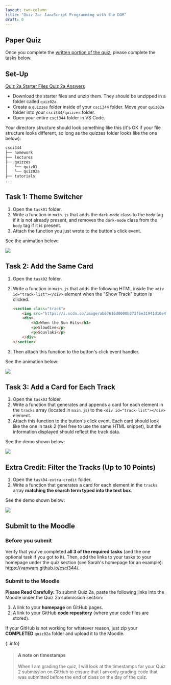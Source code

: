 ```yaml
---
layout: two-column
title: "Quiz 2a: JavaScript Programming with the DOM"
draft: 0
---
```


<style>
    li .highlight {
        line-height: 1.2rem;
    }
</style>


## Paper Quiz 
Once you complete the <a href="https://docs.google.com/document/d/1mB1Ii9HD07GNZ0kR2-LXsznm31YbEoyoQJgnfVA7EJg/edit?usp=sharing" target="_blank">written portion of the quiz</a>, please complete the tasks below.

## Set-Up

<a href="/spring2025/course-files/quizzes/quiz02a.zip" class="nu-button">Quiz 2a Starter Files <i class="fas fa-download"></i></a>
<a href="/spring2025/course-files/quizzes/quiz02a_answers.zip" class="button">Quiz 2a Answers<i class="fas fa-download"></i></a>

* Download the starter files and unzip them. They should be unzipped in a folder called `quiz02a`.
* Create a `quizzes` folder inside of your `csci344` folder. Move your `quiz02a` folder into your `csci344/quizzes` folder.
* Open your entire `csci344` folder in VS Code.

Your directory structure should look something like this (it's OK if your file structure looks different, so long as the quizzes folder looks like the one below):

```bash
csci344
├── homework
├── lectures
├── quizzes
│   └── quiz01
│   └── quiz02a
├── tutorials
...
```

## Task 1: Theme Switcher
1. Open the `task01` folder. 
1. Write a function in `main.js` that adds the `dark-mode` class to the `body` tag if it is not already present, and removes the `dark-mode` class from the `body` tag if it is present. 
1. Attach the function you just wrote to the button's click event. 

See the animation below:

<img class="medium frame" src="/spring2025/assets/images/quizzes/quiz02a/task01.gif" />

## Task 2: Add the Same Card
1. Open the `task02` folder. 
1. Write a function in `main.js` that adds the following HTML inside the `<div id="track-list"></div>` element when the "Show Track" button is clicked. 

    ```html
    <section class="track">
        <img src="https://i.scdn.co/image/ab67616d0000b273f6e31941d10e4819d290af41">
        <div>
            <h3>When the Sun Hits</h3>
            <p>Slowdive</p>
            <p>Souvlaki</p>
        </div>
    </section>
    ```
1. Then attach this function to the button's click event handler. 

See the animation below:

<img class="medium frame" src="/spring2025/assets/images/quizzes/quiz02a/task02.gif" />

## Task 3: Add a Card for Each Track 
1. Open the `task03` folder. 
1. Write a function that generates and appends a card for each element in the `tracks` array (located in `main.js`) to the `<div id="track-list"></div>` element. 
1. Attach this function to the button's click event. Each card should look like the one in task 2 (feel free to use the same HTML snippet), but the information displayed should reflect the track data. 

See the demo shown below:


<img class="medium frame" src="/spring2025/assets/images/quizzes/quiz02a/task03.gif" />


## Extra Credit: Filter the Tracks (Up to 10 Points)
1. Open the `task04-extra-credit` folder. 
1. Write a function that generates a card for each element in the `tracks` array **matching the search term typed into the text box**. 

See the demo shown below:


<img class="medium frame" src="/spring2025/assets/images/quizzes/quiz02a/task04-ec.gif" />




## Submit to the Moodle

### Before you submit

Verify that you've completed **all 3 of the required tasks** (and the one optional task if you got to it). Then, add the links to your tasks to your homepage under the quiz section (see Sarah's homepage for an example): <a href="https://vanwars.github.io/csci344/" target="_blank">https://vanwars.github.io/csci344/</a>.

### Submit to the Moodle
**Please Read Carefully:** To submit Quiz 2a, paste the following links into the Moodle under the Quiz 2a submission section:

1. A link to your **homepage** on GitHub pages.
2. A link to your GitHub **code repository** (where your code files are stored).

If your GitHub is not working for whatever reason, just zip your **COMPLETED** `quiz02a` folder and upload it to the Moodle.

{:.info}
> #### A note on timestamps
> When I am grading the quiz, I will look at the timestamps for your Quiz 2 submission on GitHub to ensure that I am only grading code that was submitted before the end of class on the day of the quiz.